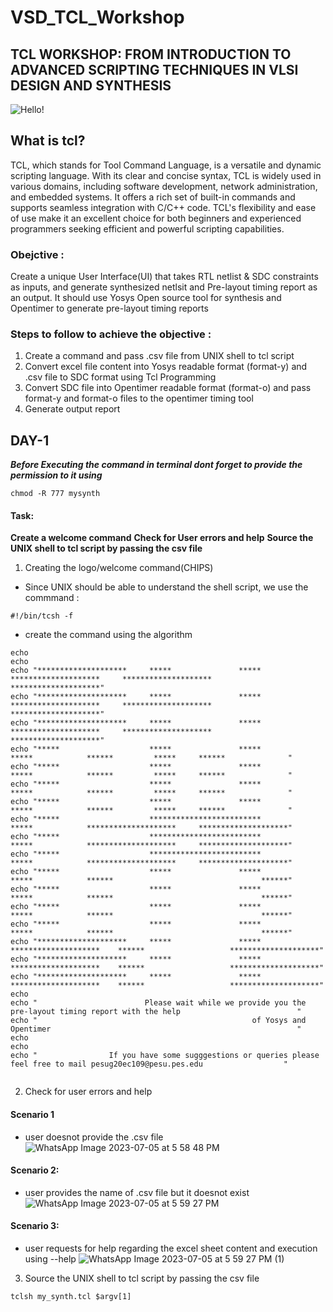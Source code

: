 # VSD_TCL_Workshop

## TCL WORKSHOP: FROM INTRODUCTION TO ADVANCED SCRIPTING TECHNIQUES IN VLSI DESIGN AND SYNTHESIS

![Hello!](https://github.com/yagnavivek/VSD_TCL_Workshop/assets/93475824/a97d6a5e-5ec8-4144-8b3a-8f79a22551a2)

## What is tcl?
  TCL, which stands for Tool Command Language, is a versatile and dynamic scripting language. With its clear and concise syntax, TCL is widely used in various domains, including software development, network administration, and embedded systems. It offers a rich set of built-in commands and supports seamless integration with C/C++ code. TCL's flexibility and ease of use make it an excellent choice for both beginners and experienced programmers seeking efficient and powerful scripting capabilities.

### Obejctive : 
  Create a unique User Interface(UI) that takes RTL netlist & SDC constraints as inputs, and generate synthesized netlsit and Pre-layout timing report as an output. It should use Yosys Open source tool for synthesis and Opentimer to generate pre-layout timing reports

### Steps to follow to achieve the objective :
1. Create a command and pass .csv file from UNIX shell to tcl script
2. Convert excel file content into Yosys readable format (format-y) and .csv file to SDC format using Tcl Programming
3. Convert SDC file into Opentimer readable format (format-o) and pass format-y and format-o files to the opentimer timing tool
4. Generate output report

## DAY-1

___Before Executing the command in terminal dont forget to provide the permission to it using___
```
chmod -R 777 mysynth
```

#### Task:
____Create a welcome command____
____Check for User errors and help____
____Source the UNIX shell to tcl script by passing the csv file____

1. Creating the logo/welcome command(CHIPS)
- Since UNIX should be able to understand the shell script, we use the commmand :
```
#!/bin/tcsh -f
```
- create the command using the algorithm
```
echo
echo
echo "********************     *****               *****     ********************     ********************     ********************"
echo "********************     *****               *****     ********************     ********************     ********************"
echo "********************     *****               *****     ********************     ********************     ********************"
echo "*****                    *****               *****             *****            ******         *****     ******              "
echo "*****                    *****               *****             *****            ******         *****     ******              "
echo "*****                    *****               *****             *****            ******         *****     ******              "
echo "*****                    *****               *****             *****            ******         *****     ******              "
echo "*****                    *************************             *****            ********************     ********************"
echo "*****                    *************************             *****            ********************     ********************"
echo "*****                    *************************             *****            ********************     ********************"
echo "*****                    *****               *****             *****            ******                                 ******"
echo "*****                    *****               *****             *****            ******                                 ******"
echo "*****                    *****               *****             *****            ******                                 ******"
echo "*****                    *****               *****             *****            ******                                 ******"
echo "********************     *****               *****      ********************    ******                   ********************"
echo "********************     *****               *****      ********************    ******                   ********************"
echo "********************     *****               *****      ********************    ******                   ********************"
echo
echo "                        Please wait while we provide you the pre-layout timing report with the help                          "
echo "                                                of Yosys and Opentimer                                                       "
echo
echo
echo "                If you have some sugggestions or queries please feel free to mail pesug20ec109@pesu.pes.edu                  "


```

2. Check for user errors and help
#### Scenario 1
- user doesnot provide the .csv file
![WhatsApp Image 2023-07-05 at 5 58 48 PM](https://github.com/yagnavivek/VSD_TCL_Workshop/assets/93475824/ce1c01a8-7083-4c56-98f2-1df4176d4050)

#### Scenario 2:
- user provides the name of .csv file but it doesnot exist
![WhatsApp Image 2023-07-05 at 5 59 27 PM](https://github.com/yagnavivek/VSD_TCL_Workshop/assets/93475824/7e9547c1-5dfc-4213-bdb7-4be0677c10f6)

#### Scenario 3:
- user requests for help regarding the excel sheet content and execution using --help
![WhatsApp Image 2023-07-05 at 5 59 27 PM (1)](https://github.com/yagnavivek/VSD_TCL_Workshop/assets/93475824/4baad759-1140-4400-a254-fbda8f90bc07)

3. Source the UNIX shell to tcl script by passing the csv file
```
tclsh my_synth.tcl $argv[1]
```
 








